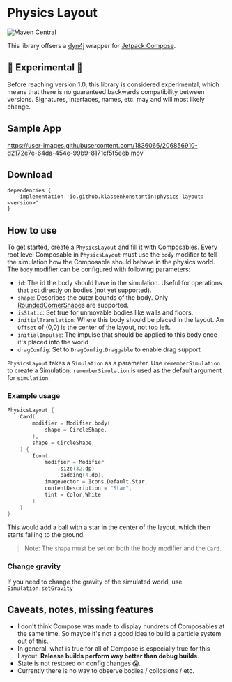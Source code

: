 # Physics Layout
![Maven Central](https://img.shields.io/maven-central/v/io.github.klassenkonstantin/physics-layout?style=flat-square&versionPrefix=0.1)

This library offsers a [dyn4j](https://www.dyn4j.org) wrapper for [Jetpack Compose](https://developer.android.com/jetpack/compose).

## 🚧 Experimental 🚧
Before reaching version 1.0, this library is considered experimental, which means that there is no guaranteed backwards compatibility between versions. Signatures, interfaces, names, etc. may and will most likely change.

## Sample App
https://user-images.githubusercontent.com/1836066/206856910-d2172e7e-64da-454e-99b9-8171cf5f5eeb.mov

## Download
```
dependencies {
    implementation 'io.github.klassenkonstantin:physics-layout:<version>'
}
```

## How to use
To get started, create a `PhysicsLayout` and fill it with Composables. Every root level Composable in `PhysicsLayout` must use the `body` modifier to tell the simulation how the Composable should behave in the physics world. The `body` modifier can be configured with following parameters:
- `id`: The id the body should have in the simulation. Useful for operations that act directly on bodies (not yet supported).
- `shape`: Describes the outer bounds of the body. Only [RoundedCornerShape](https://developer.android.com/reference/kotlin/androidx/compose/foundation/shape/RoundedCornerShape)s are supported.
- `isStatic`: Set true for unmovable bodies like walls and floors.
- `initialTranslation`: Where this body should be placed in the layout. An `Offset` of (0,0) is the center of the layout, not top left.
- `initialImpulse`: The impulse that should be applied to this body once it's placed into the world
- `dragConfig`: Set to `DragConfig.Draggable` to enable drag support

`PhysicsLayout` takes a `Simulation` as a parameter. Use `rememberSimulation` to create a Simulation. `rememberSimulation` is used as the default argument for `simulation`.

### Example usage
```kotlin
PhysicsLayout {
    Card(
        modifier = Modifier.body(
            shape = CircleShape,
        ),
        shape = CircleShape,
    ) {
        Icon(
            modifier = Modifier
                .size(32.dp)
                .padding(4.dp),
            imageVector = Icons.Default.Star,
            contentDescription = "Star",
            tint = Color.White
        )
    }
}
```
This would add a ball with a star in the center of the layout, which then starts falling to the ground.

> Note: The `shape` must be set on both the body modifier and the `Card`.

### Change gravity
If you need to change the gravity of the simulated world, use `Simulation.setGravity`

## Caveats, notes, missing features
- I don't think Compose was made to display hundrets of Composables at the same time. So maybe it's not a good idea to build a particle system out of this.
- In general, what is true for all of Compose is especially true for this Layout: **Release builds perform way better than debug builds**.
- State is not restored on config changes 😱.
- Currently there is no way to observe bodies / collosions / etc.
